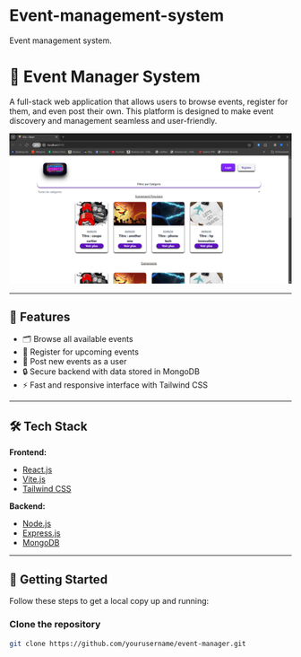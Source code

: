 # Event-management-system
Event management system.
# 🎉 Event Manager System

A full-stack web application that allows users to browse events, register for them, and even post their own. This platform is designed to make event discovery and management seamless and user-friendly.

![Event Manager Screenshot](./screenshots/homepage.png)

---

## 📌 Features

- 🗂 Browse all available events
- 📝 Register for upcoming events
- 📢 Post new events as a user
- 🔒 Secure backend with data stored in MongoDB
- ⚡ Fast and responsive interface with Tailwind CSS

---

## 🛠 Tech Stack

**Frontend:**
- [React.js](https://reactjs.org/)
- [Vite.js](https://vitejs.dev/)
- [Tailwind CSS](https://tailwindcss.com/)

**Backend:**
- [Node.js](https://nodejs.org/)
- [Express.js](https://expressjs.com/)
- [MongoDB](https://www.mongodb.com/)

---

## 🚀 Getting Started

Follow these steps to get a local copy up and running:

### Clone the repository
```bash
git clone https://github.com/yourusername/event-manager.git

